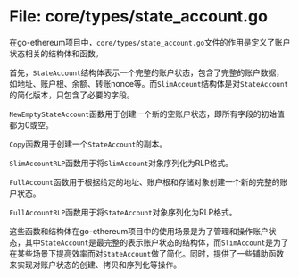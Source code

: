 # File: core/types/state_account.go

在go-ethereum项目中，`core/types/state_account.go`文件的作用是定义了账户状态相关的结构体和函数。

首先，`StateAccount`结构体表示一个完整的账户状态，包含了完整的账户数据，如地址、账户根、余额、转账nonce等。而`SlimAccount`结构体是对`StateAccount`的简化版本，只包含了必要的字段。

`NewEmptyStateAccount`函数用于创建一个新的空账户状态，即所有字段的初始值都为0或空。

`Copy`函数用于创建一个`StateAccount`的副本。

`SlimAccountRLP`函数用于将`SlimAccount`对象序列化为RLP格式。

`FullAccount`函数用于根据给定的地址、账户根和存储对象创建一个新的完整的账户状态。

`FullAccountRLP`函数用于将`StateAccount`对象序列化为RLP格式。

这些函数和结构体在go-ethereum项目中的使用场景是为了管理和操作账户状态，其中`StateAccount`是最完整的表示账户状态的结构体，而`SlimAccount`是为了在某些场景下提高效率而对`StateAccount`做了简化。同时，提供了一些辅助函数来实现对账户状态的创建、拷贝和序列化等操作。

